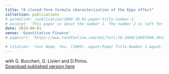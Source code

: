 ```yaml
---
title: "A closed-form formula characterization of the Epps effect"
collection: publications
# permalink: /publication/2009-10-01-paper-title-number-1
# excerpt: 'This paper is about the number 1. The number 2 is left for future work.'
date: 2019-08-01
venue: 'Quantitative Finance'
# paperurl: 'https://www.tandfonline.com/doi/full/10.1080/14697688.2019.1659992'

# citation: 'Your Name, You. (2009). &quot;Paper Title Number 1.&quot; <i>Journal 1</i>. 1(1).'
---
```


with G. Buccheri, G. Livieri and D.Pirino. \
[Download published version here](https://www.tandfonline.com/doi/full/10.1080/14697688.2019.1659992)
